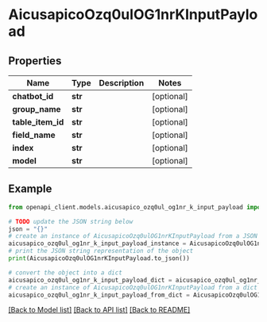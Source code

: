 # AicusapicoOzq0ulOG1nrKInputPayload


## Properties

Name | Type | Description | Notes
------------ | ------------- | ------------- | -------------
**chatbot_id** | **str** |  | [optional] 
**group_name** | **str** |  | [optional] 
**table_item_id** | **str** |  | [optional] 
**field_name** | **str** |  | [optional] 
**index** | **str** |  | [optional] 
**model** | **str** |  | [optional] 

## Example

```python
from openapi_client.models.aicusapico_ozq0ul_og1nr_k_input_payload import AicusapicoOzq0ulOG1nrKInputPayload

# TODO update the JSON string below
json = "{}"
# create an instance of AicusapicoOzq0ulOG1nrKInputPayload from a JSON string
aicusapico_ozq0ul_og1nr_k_input_payload_instance = AicusapicoOzq0ulOG1nrKInputPayload.from_json(json)
# print the JSON string representation of the object
print(AicusapicoOzq0ulOG1nrKInputPayload.to_json())

# convert the object into a dict
aicusapico_ozq0ul_og1nr_k_input_payload_dict = aicusapico_ozq0ul_og1nr_k_input_payload_instance.to_dict()
# create an instance of AicusapicoOzq0ulOG1nrKInputPayload from a dict
aicusapico_ozq0ul_og1nr_k_input_payload_from_dict = AicusapicoOzq0ulOG1nrKInputPayload.from_dict(aicusapico_ozq0ul_og1nr_k_input_payload_dict)
```
[[Back to Model list]](../README.md#documentation-for-models) [[Back to API list]](../README.md#documentation-for-api-endpoints) [[Back to README]](../README.md)


